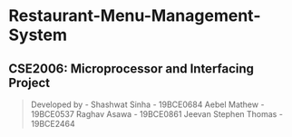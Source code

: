 # Restaurant-Menu-Management-System
## CSE2006: Microprocessor and Interfacing Project
> Developed by -
> Shashwat Sinha          - 19BCE0684
> Aebel Mathew            - 19BCE0537
> Raghav Asawa            - 19BCE0861
> Jeevan Stephen Thomas   - 19BCE2464
